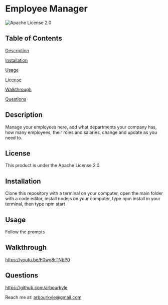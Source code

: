 # Employee Manager
![Apache License 2.0](https://img.shields.io/badge/license-Apache%20License%202.0-blue.svg)
## Table of Contents

[Description](#description)

[Installation](#installation)

[Usage](#usage)

[License](#license)

[Walkthrough](#walkthrough)

[Questions](#questions)

## Description
Manage your employees here, add what departments your company has, how many employees, their roles and salaries, change and update as you need to.

## License
This product is under the Apache License 2.0.

## Installation
Clone this repository with a terminal on your computer, open the main folder with a code editor,  install nodejs on your computer, type npm install in your terminal, then type npm start

## Usage
Follow the prompts

## Walkthrough

https://youtu.be/F0wg8rTNbP0

## Questions
https://github.com/arbourkyle 

Reach me at: arbourkyle@gmail.com
